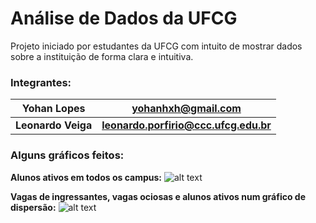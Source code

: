 # Análise de Dados da UFCG
Projeto iniciado por estudantes da UFCG com intuito de mostrar dados sobre a instituição de forma clara e intuitiva.

### Integrantes:
**Yohan Lopes** | **yohanhxh@gmail.com**
--- | ---
**Leonardo Veiga** | **leonardo.porfirio@ccc.ufcg.edu.br**

### Alguns gráficos feitos:

**Alunos ativos em todos os campus:**
![alt text](https://i.imgur.com/x2vOV7R.png)

**Vagas de ingressantes, vagas ociosas e alunos ativos num gráfico de dispersão:**
![alt text](https://pbs.twimg.com/media/EaxX3qKWsAEJ63I?format=png&name=large)
